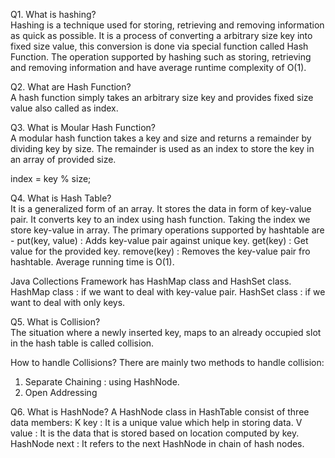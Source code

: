 Q1. What is hashing?<br>
Hashing is a technique used for storing, retrieving and removing information as quick as possible.
It is a process of converting a arbitrary size key into fixed size value, this conversion is done via special function called Hash Function.
The operation supported by hashing such as storing, retrieving and removing information and have average runtime complexity of O(1).

Q2. What are Hash Function?<br>
A hash function simply takes an arbitrary size key and provides fixed size value also called as index.

Q3. What is Moular Hash Function?<br>
A modular hash function takes a key and size and returns a remainder by dividing key by size.
The remainder is used as an index to store the key in an array of provided size.

index = key % size;

Q4. What is Hash Table?<br>
It is a generalized form of an array.
It stores the data in form of key-value pair.
It converts key to an index using hash function.
Taking the index we store key-value in array.
The primary operations supported by hashtable are -
	put(key, value) : Adds key-value pair against unique key.
	get(key) : Get value for the provided key.
	remove(key) : Removes the key-value pair fro hashtable.
Average running time is O(1).

Java Collections Framework has HashMap class and HashSet class.
HashMap class : if we want to deal with key-value pair.
HashSet class : if we want to deal with only keys.

Q5. What is Collision? <br>
The situation where a newly inserted key, maps to an already occupied slot in the hash table is called collision.

How to handle Collisions? 
There are mainly two methods to handle collision:
1) Separate Chaining : using HashNode. 
2) Open Addressing

Q6. What is HashNode?
A HashNode class in HashTable consist of three data members:
	K key : It is a unique value which help in storing data.
	V value : It is the data that is stored based on location computed by key.
	HashNode next : It refers to the next HashNode in chain of hash nodes.

